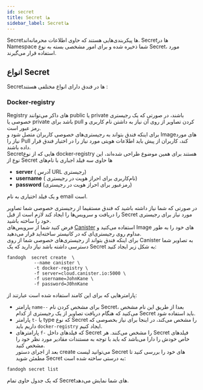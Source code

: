 ```yaml
---
id: secret
title: Secret ها
sidebar_label: Secretها
---
```



Secretها پیکربندی‌هایی هستند که حاوی اطلاعات محرمانه‌اند. Secretها در Namespace شما ذخیره شده و برای امور مشخصی بسته به نوع Secret، مورد استفاده قرار می‌گیرند.

## انواع Secret
Secret‌ها در فندق دارای انواع مختلفی هستند :

### Docker-registry
Registry های داکر می‌توانند public یا private باشند، در صورتی که یک رجیستری خصوصی یا private باشد برای pull کردن تصاویر از روی آن نیاز به داشتن نام کاربری و رمز عبور است.\
برای اینکه فندق بتواند به رجیستری‌های خصوصی کاربران متصل شود و Imageهای مورد نیاز را Pull کند، کاربران از پیش باید اطلاعات هویتی مورد نیاز را در اختیار فندق قرار داده باشند.\
Secretهایی که از نوع docker-registry هستند برای همین موضوع طراحی شده‌اند، این نوع از Secret ها حاوی سه فیلد اجباری با نام‌های
* **server** ( آدرس URL رجیستری)
*  **username** ( نام‌کاربری برای احراز هویت در رجیستری)
*  **password** (رمزعبور برای احراز هویت در رجیستری)

 و یک فیلد اختیاری به نام email  است.

در صورتی که شما نیاز داشته باشید که فندق مستقیما از رجیستری خصوصی شما تصاویر را دریافت و سرویس‌ها را ایجاد کند لازم است از قبل Secret مورد نیاز برای رجیستری خود را ساخته باشید.\
فرض کنید شما از سرویس‌های [Canister](https://canister.io/) استفاده می‌کنید و Image های خود را به طور مداوم روی رجیستری‌ای که در کانیستر ساخته‌اید قرار می‌دهید.\
برای اینکه فندق بتواند از رجیستری‌های خصوصی شما از روی Canister به تصاویر شما دسترسی داشته باشد نیاز دارید که یک Secret به شکل زیر ایجاد کنید:
```
fandogh  secret create  \
          --name canister \
          -t docker-registry \
          -f server=cloud.canister.io:5000 \
          -f username=JohnKane \
          -f password=J0hnKane

```
پارامتر‌هایی که برای این کامند استفاده شده است عبارتند از:

* پارامتر `name--` برای مشخص کردن نام Secret، بعدا از طریق این نام مشخص می‌کنید که هنگام دریافت تصاویر از یک رجیستری از کدام Secret باید استفاده شود.
* پارامتر `t-` یا type که نوع Secret را مشخص می‌کند، در اینجا برای نیاز بخصوصی که داریم باید `docker-registry` ایجاد کنیم.
* پارامتر‌های `f-` که فیلد‌های داخل Secret را مشخص می‌کنند. هر Secret فیلد‌های خاص خودش را دارا می‌باشد که باید با توجه به مستندات مقادیر مورد نظر خود را مشخص کنید.\
بعد از اجرای دستور create می‌توانید لیست Secret های خود را بررسی کنید تا مطمئن شوید Secret به درستی ساخته شده است:
```
fandogh secret list
```
که یک جدول حاوی تمام Secretهای شما نمایش می‌دهد.
